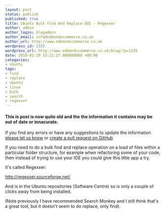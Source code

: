 ```yaml
---
layout: post
status: publish
published: true
title: Ubuntu Bulk Find And Replace GUI - Regexxer
author: admin
author_login: blogadmin
author_email: info@edmondscommerce.co.uk
author_url: http://www.edmondscommerce.co.uk
wordpress_id: 1335
wordpress_url: http://www.edmondscommerce.co.uk/blog/?p=1335
date: 2010-01-29 13:21:27.000000000 +00:00
categories:
- ubuntu
tags:
- find
- replace
- ubuntu
- linux
- bulk
- search
- regexxer
---
```

<div class="oldpost"><h4>This is post is now quite old and the the information it contains may be out of date or innacurate.</h4>
<p>
If you find any errors or have any suggestions to update the information <a href="http://edmondscommerce.github.io/contact-us/index.html">please let us know</a>
or <a href="https://github.com/edmondscommerce/edmondscommerce.github.io">create a pull request on GitHub</a>
</p>
</div>
If you need to do a bulk find and replace operation on a load of files within a particular folder structure, for example when refactoring some of your code, then instead of trying to use your IDE you could give this little app a try.

It's called Regexxer:

<a href="http://regexxer.sourceforge.net/">http://regexxer.sourceforge.net/</a>

And is in the Ubuntu repositories (Software Centre) so is only a couple of clicks away from being installed.

(Note previously I have recommended Search Monkey and I still think that's a great tool, but it doesn't seem to do replace, only find).
